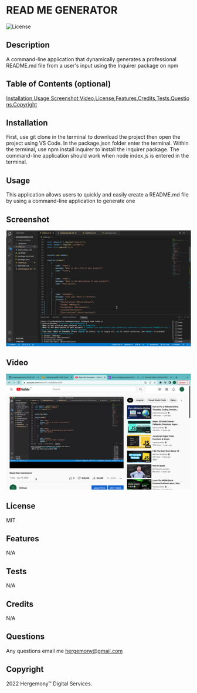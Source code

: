 

# READ ME GENERATOR
![License](https://img.shields.io/badge/License-MIT-blue)

## Description
A command-line application that dynamically generates a professional README.md file from a user's input using the Inquirer package on npm

## Table of Contents (optional)
[Installation](#Installation),[Usage](#Usage),[Screenshot](#Screenshot),[Video](#Video),[License](#License),[Features](#Features),[Credits](#Credits),[Tests](#Tests),[Questions](#Questions),[Copyright](#Copyright)

## Installation
First, use git clone in the terminal to download the project then open the project using VS Code. In the package.json folder enter the terminal. Within the terminal, use npm install inquirer to install the inquirer package. The command-line application should work when node index.js is entered in the terminal.

## Usage
This application allows users to quickly and easily create a README.md file by using a command-line application to generate one

## Screenshot
![alt text](https://github.com/hergemony/readmegenerator/blob/main/assets/images/Screen%20Shot%202022-04-19%20at%2011.05.44%20am.png?raw=true)

## Video
[![Alt text for your video](assets/images/Youtubescreenshotreadmegenerator.png)](https://youtu.be/xxGy6bumx08 "Put hover text here!")


## License
MIT

## Features
N/A

## Tests
N/A

## Credits
N/A

## Questions
Any questions email me hergemony@gmail.com

## Copyright
2022 Hergemony™️ Digital Services.
